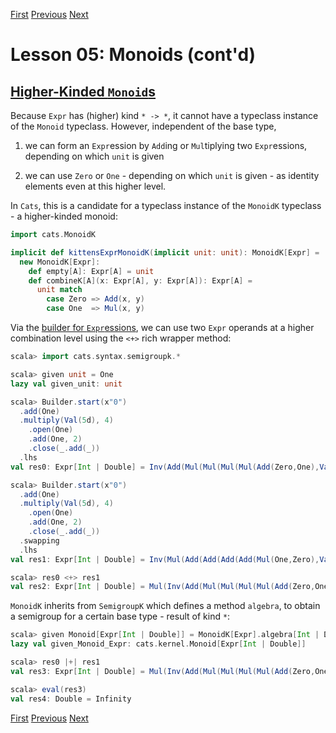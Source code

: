 [First](https://github.com/sjbiaga/kittens/blob/main/monoid-1-option/README.md) [Previous](https://github.com/sjbiaga/kittens/blob/main/monoid-4-resolve/README.md) [Next](https://github.com/sjbiaga/kittens/blob/main/nat-2-trampoline/README.md)

Lesson 05: Monoids (cont'd)
===========================

[Higher-Kinded `Monoid`s](https://typelevel.org/cats/nomenclature.html#monoidk)
-------------------------------------------------------------------------------

Because `Expr` has (higher) kind `* -> *`, it cannot have a typeclass instance of the `Monoid` typeclass. However,
independent of the base type,

1. we can form an `Expr`ession by `Add`ing or `Mul`tiplying two `Expr`essions, depending on which `unit` is given

1. we can use `Zero` or `One` - depending on which `unit` is given - as identity elements even at this higher level.

In `Cats`, this is a candidate for a typeclass instance of the `MonoidK` typeclass - a higher-kinded monoid:

```Scala
import cats.MonoidK

implicit def kittensExprMonoidK(implicit unit: unit): MonoidK[Expr] =
  new MonoidK[Expr]:
    def empty[A]: Expr[A] = unit
    def combineK[A](x: Expr[A], y: Expr[A]): Expr[A] =
      unit match
        case Zero => Add(x, y)
        case One  => Mul(x, y)
```

Via the
[builder for `Expr`essions](https://github.com/sjbiaga/kittens/blob/main/expr-07-builder/README.md#an-expression-builder-contd),
we can use two `Expr` operands at a higher combination level using the `<+>` rich wrapper method:

```scala
scala> import cats.syntax.semigroupk.*

scala> given unit = One
lazy val given_unit: unit

scala> Builder.start(x"0")
  .add(One)
  .multiply(Val(5d), 4)
    .open(One)
    .add(One, 2)
    .close(_.add(_))
  .lhs
val res0: Expr[Int | Double] = Inv(Add(Mul(Mul(Mul(Mul(Add(Zero,One),Val(5.0)),Val(5.0)),Val(5.0)),Val(5.0)),Add(Add(One,One),One)))

scala> Builder.start(x"0")
  .add(One)
  .multiply(Val(5d), 4)
    .open(One)
    .add(One, 2)
    .close(_.add(_))
  .swapping
  .lhs
val res1: Expr[Int | Double] = Inv(Mul(Add(Add(Add(Add(Mul(One,Zero),Val(5.0)),Val(5.0)),Val(5.0)),Val(5.0)),Mul(Mul(Zero,Zero),Zero)))

scala> res0 <+> res1
val res2: Expr[Int | Double] = Mul(Inv(Add(Mul(Mul(Mul(Mul(Add(Zero,One),Val(5.0)),Val(5.0)),Val(5.0)),Val(5.0)),Add(Add(One,One),One))),Inv(Mul(Add(Add(Add(Add(Mul(One,Zero),Val(5.0)),Val(5.0)),Val(5.0)),Val(5.0)),Mul(Mul(Zero,Zero),Zero))))
```

`MonoidK` inherits from `SemigroupK` which defines a method `algebra`, to obtain a semigroup for a certain base type - result
of kind `*`:

```scala
scala> given Monoid[Expr[Int | Double]] = MonoidK[Expr].algebra[Int | Double]
lazy val given_Monoid_Expr: cats.kernel.Monoid[Expr[Int | Double]]

scala> res0 |+| res1
val res3: Expr[Int | Double] = Mul(Inv(Add(Mul(Mul(Mul(Mul(Add(Zero,One),Val(5.0)),Val(5.0)),Val(5.0)),Val(5.0)),Add(Add(One,One),One))),Inv(Mul(Add(Add(Add(Add(Mul(One,Zero),Val(5.0)),Val(5.0)),Val(5.0)),Val(5.0)),Mul(Mul(Zero,Zero),Zero))))

scala> eval(res3)
val res4: Double = Infinity
```

[First](https://github.com/sjbiaga/kittens/blob/main/monoid-1-option/README.md) [Previous](https://github.com/sjbiaga/kittens/blob/main/monoid-4-resolve/README.md) [Next](https://github.com/sjbiaga/kittens/blob/main/nat-2-trampoline/README.md)
